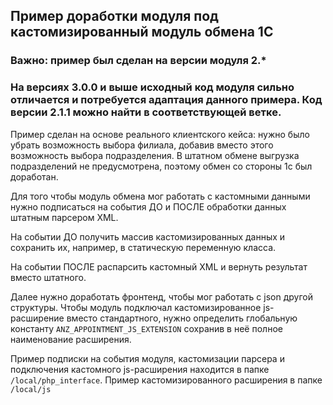 ## Пример доработки модуля под кастомизированный модуль обмена 1С
### Важно: пример был сделан на версии модуля 2.*
### На версиях 3.0.0 и выше исходный код модуля сильно отличается и потребуется адаптация данного примера. Код версии 2.1.1 можно найти в соответствующей ветке.


Пример сделан на основе реального клиентского кейса: нужно было убрать возможность выбора филиала, добавив вместо этого возможность выбора подразделения.
В штатном обмене выгрузка подразделений не предусмотрена, поэтому обмен со стороны 1с был доработан.

Для того чтобы модуль обмена мог работать с кастомными данными нужно подписаться на события ДО и ПОСЛЕ обработки данных штатным парсером XML.

На событии ДО получить массив кастомизированных данных и сохранить их, например, в статическую переменную класса.

На событии ПОСЛЕ распарсить кастомный XML и вернуть результат вместо штатного.

Далее нужно доработать фронтенд, чтобы мог работать с json другой структуры. 
Чтобы модуль подключал кастомизированное js-расширение вместо стандартного, 
нужно определить глобальную константу `ANZ_APPOINTMENT_JS_EXTENSION` сохранив в неё полное наименование расширения.

Пример подписки на события модуля, кастомизации парсера и подключения кастомного js-расширения находится в папке `/local/php_interface`.
Пример кастомизированного расширения в папке `/local/js`


